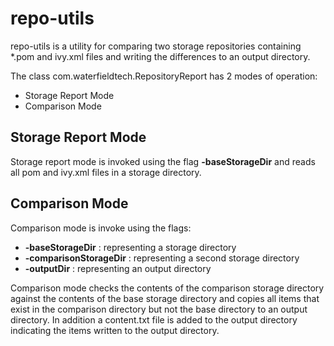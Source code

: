 repo-utils
==========

repo-utils is a utility for comparing two storage repositories containing *.pom and ivy.xml files and writing the 
differences to an output directory.

The class com.waterfieldtech.RepositoryReport has 2 modes of operation: 
 
 * Storage Report Mode
 * Comparison Mode

Storage Report Mode
-------------------

Storage report mode is invoked using the flag **-baseStorageDir** <path> and 
reads all pom and ivy.xml files in a storage directory. 

Comparison Mode
---------------

Comparison mode is invoke using the flags: 
 
 * **-baseStorageDir** <path> : representing a storage directory
 * **-comparisonStorageDir** <path> : representing a second storage directory
 * **-outputDir** <path> : representing an output directory

Comparison mode checks the contents of the comparison storage directory against the contents of the
base storage directory and copies all items that exist in the comparison directory but not the base directory
to an output directory. In addition a content.txt file is added to the output directory indicating the items 
written to the output directory.
